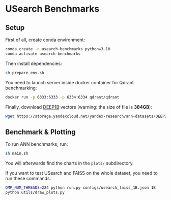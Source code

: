 # USearch Benchmarks

## Setup

First of all, create conda environment:

```sh
conda create -n usearch-benchmarks python=3.10
conda activate usearch-benchmarks
```

Then install dependencies:
```sh
sh prepare_env.sh
```

You need to launch server inside docker container for Qdrant benchmarking:

```sh
docker run -p 6333:6333 -p 6334:6334 qdrant/qdrant
```

Finally, download [DEEP1B](https://research.yandex.com/blog/benchmarks-for-billion-scale-similarity-search) vectors (warning: the size of file is __384GB__):

```sh
wget https://storage.yandexcloud.net/yandex-research/ann-datasets/DEEP/base.1B.fbin -P data
```

## Benchmark & Plotting

To run ANN benchmarks, run:

```sh
sh main.sh
```

You will afterwards find the charts in the `plots/` subdirectory.

If you want to test USearch and FAISS on the whole dataset, you need to run these commands:

```sh
OMP_NUM_THREADS=224 python run.py configs/usearch_faiss_1B.json 1B
python utils/draw_plots.py
```